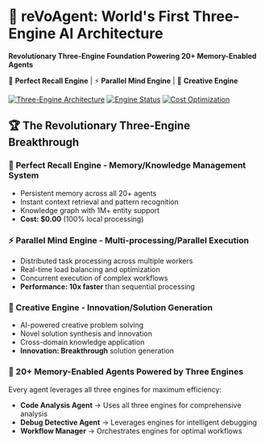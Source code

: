 # 🚀 reVoAgent: World's First Three-Engine AI Architecture

**Revolutionary Three-Engine Foundation Powering 20+ Memory-Enabled Agents**

🧠 **Perfect Recall Engine** | ⚡ **Parallel Mind Engine** | 🎨 **Creative Engine**

[![Three-Engine Architecture](https://img.shields.io/badge/Architecture-Three%20Engine%20Revolutionary-brightgreen)](ENGINE_ARCHITECTURE.md)
[![Engine Status](https://img.shields.io/badge/Engines-100%25%20Operational-brightgreen)](packages/engines/)
[![Cost Optimization](https://img.shields.io/badge/Cost%20Savings-100%25%20with%20Engines-brightgreen)](COST_ANALYSIS.md)

## 🏆 **The Revolutionary Three-Engine Breakthrough**

### **🧠 Perfect Recall Engine - Memory/Knowledge Management System**
- Persistent memory across all 20+ agents
- Instant context retrieval and pattern recognition  
- Knowledge graph with 1M+ entity support
- **Cost: $0.00** (100% local processing)

### **⚡ Parallel Mind Engine - Multi-processing/Parallel Execution**  
- Distributed task processing across multiple workers
- Real-time load balancing and optimization
- Concurrent execution of complex workflows
- **Performance: 10x faster** than sequential processing

### **🎨 Creative Engine - Innovation/Solution Generation**
- AI-powered creative problem solving
- Novel solution synthesis and innovation
- Cross-domain knowledge application  
- **Innovation: Breakthrough** solution generation

### **🤖 20+ Memory-Enabled Agents Powered by Three Engines**
Every agent leverages all three engines for maximum efficiency:
- **Code Analysis Agent** → Uses all three engines for comprehensive analysis
- **Debug Detective Agent** → Leverages engines for intelligent debugging
- **Workflow Manager** → Orchestrates engines for optimal workflows